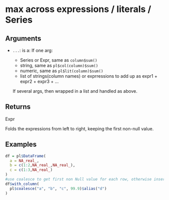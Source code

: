 # max across expressions / literals / Series

## Arguments

- `...`: is a: If one arg:
    
     * Series or Expr, same as `column$sum()`
     * string, same as `pl$col(column)$sum()`
     * numeric, same as `pl$lit(column)$sum()`
     * list of strings(column names) or exprressions to add up as expr1 + expr2 + expr3 + ...
    
    If several args, then wrapped in a list and handled as above.

## Returns

Expr

Folds the expressions from left to right, keeping the first non-null value.

## Examples

```r
df = pl$DataFrame(
  a = NA_real_,
  b = c(1:2,NA_real_,NA_real_),
  c = c(1:3,NA_real_)
)
#use coalesce to get first non Null value for each row, otherwise insert 99.9
df$with_column(
  pl$coalesce("a", "b", "c", 99.9)$alias("d")
)
```